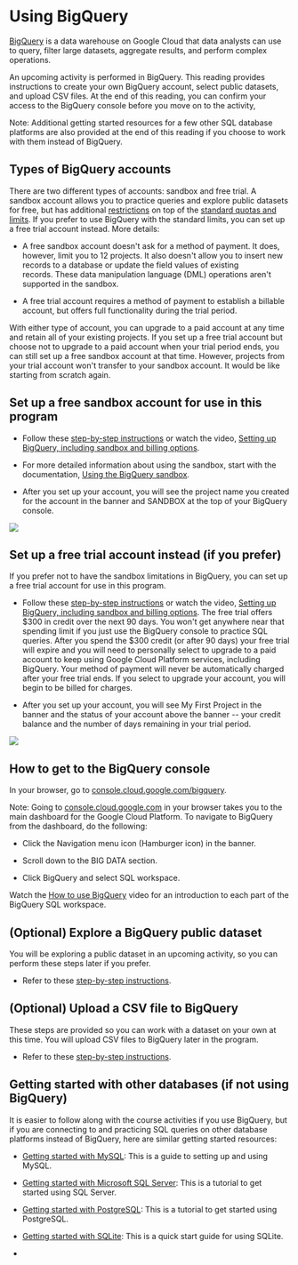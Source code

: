 Using BigQuery
==============

[BigQuery](https://cloud.google.com/bigquery/docs "This link takes you to the Google Cloud BigQuery documentation.") is a data warehouse on Google Cloud that data analysts can use to query, filter large datasets, aggregate results, and perform complex operations.

An upcoming activity is performed in BigQuery. This reading provides instructions to create your own BigQuery account, select public datasets, and upload CSV files. At the end of this reading, you can confirm your access to the BigQuery console before you move on to the activity,

Note: Additional getting started resources for a few other SQL database platforms are also provided at the end of this reading if you choose to work with them instead of BigQuery.

Types of BigQuery accounts
--------------------------

There are two different types of accounts: sandbox and free trial. A sandbox account allows you to practice queries and explore public datasets for free, but has additional [restrictions](https://cloud.google.com/bigquery/docs/sandbox#limits "sandbox limitations") on top of the [standard quotas and limits](https://cloud.google.com/bigquery/quotas "BigQuery quotas and limits"). If you prefer to use BigQuery with the standard limits, you can set up a free trial account instead. More details:

-   A free sandbox account doesn't ask for a method of payment. It does, however, limit you to 12 projects. It also doesn't allow you to insert new records to a database or update the field values of existing records. These data manipulation language (DML) operations aren't supported in the sandbox.

-   A free trial account requires a method of payment to establish a billable account, but offers full functionality during the trial period.

With either type of account, you can upgrade to a paid account at any time and retain all of your existing projects. If you set up a free trial account but choose not to upgrade to a paid account when your trial period ends, you can still set up a free sandbox account at that time. However, projects from your trial account won't transfer to your sandbox account. It would be like starting from scratch again.

Set up a free sandbox account for use in this program
-----------------------------------------------------

-   Follow these [step-by-step instructions](https://cursive.io/shared/2da0e63f3-9de7-476f-997b-93fff70d7cb6) or watch the video, [Setting up BigQuery, including sandbox and billing options](https://www.coursera.org/learn/data-preparation/lecture/YCkys/setting-up-bigquery-including-sandbox-and-billing-options "Setting up BigQuery, including sandbox and billing options").

-   For more detailed information about using the sandbox, start with the documentation, [Using the BigQuery sandbox](https://cloud.google.com/bigquery/docs/sandbox?hl=en_US "Using the BigQuery sandbox"). 

-   After you set up your account, you will see the project name you created for the account in the banner and SANDBOX at the top of your BigQuery console.

![](https://d3c33hcgiwev3.cloudfront.net/imageAssetProxy.v1/XzxB53qNTfC8Qed6jd3w-Q_32ca62e3eaed464b891f1bb35da3f4f1_2021-04-28-sandbox.png?expiry=1642032000000&hmac=MvJDDX0GucSPRsvhTtMHnSAsAy9qbaO-xBfjPsIwo_c)

Set up a free trial account instead (if you prefer)
---------------------------------------------------

If you prefer not to have the sandbox limitations in BigQuery, you can set up a free trial account for use in this program.

-   Follow these [step-by-step instructions](https://cursive.io/shared/2e98bf922-42d6-48c2-998f-6057389d0ccb) or watch the video, [Setting up BigQuery, including sandbox and billing options](https://www.coursera.org/learn/data-preparation/lecture/YCkys/setting-up-bigquery-including-sandbox-and-billing-options "Setting up BigQuery, including sandbox and billing options"). The free trial offers $300 in credit over the next 90 days. You won't get anywhere near that spending limit if you just use the BigQuery console to practice SQL queries. After you spend the $300 credit (or after 90 days) your free trial will expire and you will need to personally select to upgrade to a paid account to keep using Google Cloud Platform services, including BigQuery. Your method of payment will never be automatically charged after your free trial ends. If you select to upgrade your account, you will begin to be billed for charges. 

-   After you set up your account, you will see My First Project in the banner and the status of your account above the banner -- your credit balance and the number of days remaining in your trial period.

![](https://d3c33hcgiwev3.cloudfront.net/imageAssetProxy.v1/N51CxueyR4adQsbnsleG9Q_f279a5e42ccb431eade4c970d87a82f1_2021-04-28.png?expiry=1642032000000&hmac=N7YM5RtpFRbRnQYWS6gJcNUmAq8E5NHI1Id634XEecc)

How to get to the BigQuery console
----------------------------------

In your browser, go to [console.cloud.google.com/bigquery](https://console.cloud.google.com/bigquery "the BigQuery console").

Note: Going to [console.cloud.google.com](https://console.cloud.google.com/ "the Google Cloud console") in your browser takes you to the main dashboard for the Google Cloud Platform. To navigate to BigQuery from the dashboard, do the following:

-   Click the Navigation menu icon (Hamburger icon) in the banner.

-   Scroll down to the BIG DATA section.

-   Click BigQuery and select SQL workspace.

Watch the [How to use BigQuery](https://www.coursera.org/learn/data-preparation/lecture/YWn81/how-to-use-bigquery "How to use BigQuery") video for an introduction to each part of the BigQuery SQL workspace.

(Optional) Explore a BigQuery public dataset 
---------------------------------------------

You will be exploring a public dataset in an upcoming activity, so you can perform these steps later if you prefer.

-   Refer to these [step-by-step instructions](https://cursive.io/shared/242bde9a6-5415-4ce0-bbae-7e875d14d927). 

(Optional) Upload a CSV file to BigQuery
----------------------------------------

These steps are provided so you can work with a dataset on your own at this time. You will upload CSV files to BigQuery later in the program.

-   Refer to these [step-by-step instructions](https://cursive.io/shared/2dea0d610-ef6b-4ba8-8e44-d40dfeb0454b).

Getting started with other databases (if not using BigQuery)
------------------------------------------------------------

It is easier to follow along with the course activities if you use BigQuery, but i​f you are connecting to and practicing SQL queries on other database platforms instead of BigQuery, here are similar getting started resources:

-   [G​etting started with MySQL](https://dev.mysql.com/doc/mysql-getting-started/en/ "This link takes you to Getting Started with MySQL documentation."): This is a guide to setting up and using MySQL.

-   [G​etting started with Microsoft SQL Server](https://docs.microsoft.com/en-us/sql/relational-databases/tutorial-getting-started-with-the-database-engine?view=sql-server-ver15 "This link takes you to the Getting Started with the Database Engine tutorial from Microsoft."): This is a tutorial to get started using SQL Server.

-   [G​etting started with PostgreSQL](https://www.postgresql.org/docs/10/tutorial-start.html "This link takes you to the Getting Started tutorial from postgresql.org."): This is a tutorial to get started using PostgreSQL.

-   [Getting started with SQLite](https://www.sqlite.org/quickstart.html "Getting started with SQLite"): This is a quick start guide for using SQLite.

-